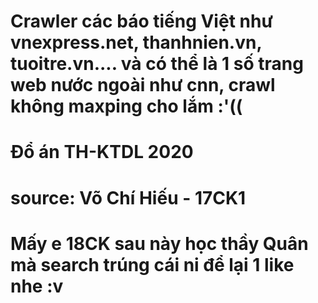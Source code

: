 # Crawler các báo tiếng Việt như vnexpress.net, thanhnien.vn, tuoitre.vn.... và có thể là 1 số trang web nước ngoài như cnn, crawl không maxping cho lắm :'((
# Đổ án TH-KTDL 2020 
# source: Võ Chí Hiếu - 17CK1
# Mấy e 18CK sau này học thầy Quân mà search trúng cái ni để lại 1 like nhe :v
